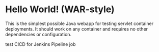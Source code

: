 Hello World! (WAR-style)
===============

This is the simplest possible Java webapp for testing servlet container deployments.  It should work on any container and requires no other dependencies or configuration.

test CICD for Jenkins Pipeline job
